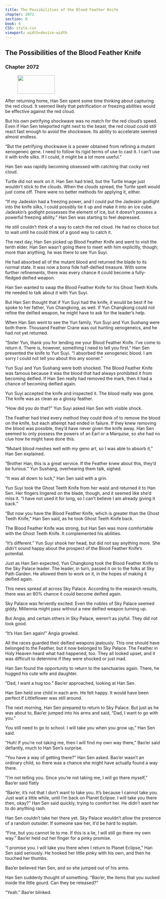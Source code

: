 ```yaml
---
title: The Possibilities of the Blood Feather Knife
chapter: 2072
section: 8
book: 6
CSS: style.css
viewport: width=device-width
---
```


## The Possibilities of the Blood Feather Knife

### Chapter 2072

<figure>
	<img src="../Images/gem.gif" alt="" id="gem" width="120" height="60" />
</figure>

After returning home, Han Sen spent some time thinking about capturing the red cloud. It seemed likely that petrification or freezing abilities would be effective against the red cloud.

But his own petrifying shockwave was no match for the red cloud’s speed. Even if Han Sen teleported right next to the beast, the red cloud could still react fast enough to avoid the shockwave. Its ability to accelerate seemed almost endless.

“But the petrifying shockwave is a power obtained from refining a mutant xenogeneic gene. I need to follow its rigid terms of use to cast it. I can’t use it with knife silks. If I could, it might be a lot more useful.”

Han Sen was rapidly becoming obsessed with catching that cocky red cloud.

Turtle did not work on it. Han Sen had tried, but the Turtle image just wouldn’t stick to the clouds. When the clouds spread, the Turtle spell would just come off. There were no better methods for applying it, either.

“If my Jadeskin had a freezing power, and I could put the Jadeskin godlight into the knife silks, I could possibly tie it up and make it into an ice cube. Jadeskin’s godlight possesses the element of ice, but it doesn’t possess a powerful freezing ability.” Han Sen was starting to feel depressed.

He still couldn’t think of a way to catch the red cloud. He had no choice but to wait until he could think of a good way to catch it.

The next day, Han Sen picked up Blood Feather Knife and went to visit the tenth elder. Han Sen wasn’t going there to meet with him explicitly, though; more than anything, he was there to see Yun Suyi.

He had absorbed all of the mutant blood and returned the blade to its normal state. It was now a bona fide half-deified treasure. With some further refinements, there was every chance it could become a fully-fledged deified weapon.

Han Sen wanted to swap the Blood Feather Knife for his Ghost Teeth Knife. He needed to talk about it with Yun Suyi.

But Han Sen thought that if Yun Suyi had the knife, it would be best if he spoke to her father, Yun Changkong, as well. If Yun Changkong could not refine the deified weapon, he might have to ask for the leader’s help.

When Han Sen went to see the Yun family, Yun Suyi and Yun Sushang were both there. Thousand Feather Crane was out hunting xenogeneics, and he had not yet returned.

“Sister Yun, thank you for lending me your Blood Feather Knife. I’ve come to return it. There is, however, something I need to tell you first.” Han Sen presented the knife to Yun Suyi. “I absorbed the xenogeneic blood. I am sorry I could not tell you about this any sooner.”

Yun Suyi and Yun Sushang were both shocked. The Blood Feather Knife was famous because it was the blood that had always prohibited it from becoming deified. If Han Sen really had removed the mark, then it had a chance of becoming deified again.

Yun Suyi accepted the knife and inspected it. The blood really was gone. The knife was as clean as a glossy feather.

“How did you do that?” Yun Suyi asked Han Sen with visible shock.

The Feather had tried every method they could think of to remove the blood on the knife, but each attempt had ended in failure. If they knew removing the blood was possible, they’d have never given the knife away. Han Sen seemed to only possess the powers of an Earl or a Marquise, so she had no clue how he might have done this.

“Mutant blood meshes well with my geno art, so I was able to absorb it,” Han Sen explained.

“Brother Han, this is a great service. If the Feather knew about this, they’d be furious.” Yun Sushang, overhearing them talk, sighed.

“It was all down to luck,” Han Sen said with a grin.

Yun Suyi took the Ghost Teeth Knife from her waist and returned it to Han Sen. Her fingers lingered on the blade, though, and it seemed like she’d miss it. “I have not used it for long, so I can’t believe I am already giving it back.”

“But now you have the Blood Feather Knife, which is greater than the Ghost Teeth Knife,” Han Sen said, as he took Ghost Teeth Knife back.

The Blood Feather Knife was strong, but Han Sen was more comfortable with the Ghost Teeth Knife. It complemented his abilities.

“It’s different.” Yun Suyi shook her head, but did not say anything more. She didn’t sound happy about the prospect of the Blood Feather Knife’s potential.

Just as Han Sen expected, Yun Changkong took the Blood Feather Knife to the Sky Palace leader. The leader, in turn, passed it on to the folks at Sky Path Garden. He allowed them to work on it, in the hopes of making it deified again.

This news spread all across Sky Palace. According to the research results, there was an 80% chance it could become deified again.

Sky Palace was fervently excited. Even the nobles of Sky Palace seemed giddy. Millennia might pass without a new deified weapon turning up.

But Angia, and certain others in Sky Palace, weren’t as joyful. They did not look good.

“It’s Han Sen again!” Angia growled.

All the races guarded their deified weapons jealously. This one should have belonged to the Feather, but it now belonged to Sky Palace. The Feather in Holy Heaven heard what had happened, too. They all looked upset, and it was difficult to determine if they were shocked or just mad.

Han Sen found the opportunity to return to the sanctuaries again. There, he hugged his cute wife and daughter.

“Dad, I want a hug too.” Bao’er approached, looking at Han Sen.

Han Sen held one child in each arm. He felt happy. It would have been perfect if Littleflower was still around.

The next morning, Han Sen prepared to return to Sky Palace. But just as he was about to, Bao’er jumped into his arms and said, “Dad, I want to go with you.”

You still need to go to school. I will take you when you grow up,” Han Sen said.

“Huh! If you’re not taking me, then I will find my own way there,” Bao’er said defiantly, much to Han Sen’s surprise.

“You have a way of getting there?” Han Sen asked. Bao’er wasn’t an ordinary child, so there was a chance she might have actually found a way there.

“I’m not telling you. Since you’re not taking me, I will go there myself,” Bao’er said flatly

“Bao’er, it’s not that I don’t want to take you. It’s because I cannot take you. Just wait a little while, until I’m back on Planet Eclipse. I will take you there then, okay?” Han Sen said quickly, trying to comfort her. He didn’t want her to do anything rash.

Han Sen couldn’t take her there yet. Sky Palace wouldn’t allow the presence of a random outsider. If someone saw her, it’d be hard to explain.

“Fine, but you cannot lie to me. If this is a lie, I will still go there my own way.” Bao’er held out her finger for a pinky promise.

“I promise you. I will take you there when I return to Planet Eclipse,” Han Sen said seriously. He hooked her little pinky with his own, and then he touched her thumbs.

Bao’er believed Han Sen, and so she jumped out of his arms.

Han Sen suddenly thought of something. “Bao’er, the items that you sucked inside the little gourd. Can they be released?”

“Yeah.” Bao’er blinked.